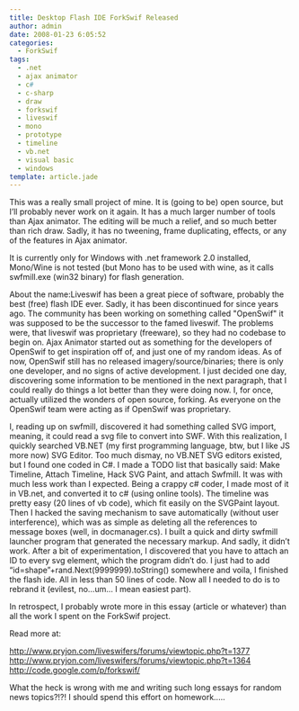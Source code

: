 ```yaml
---
title: Desktop Flash IDE ForkSwif Released
author: admin
date: 2008-01-23 6:05:52
categories:
  - ForkSwif
tags: 
  - .net
  - ajax animator
  - c#
  - c-sharp
  - draw
  - forkswif
  - liveswif
  - mono
  - prototype
  - timeline
  - vb.net
  - visual basic
  - windows
template: article.jade
---
```


This was a really small project of mine. It is (going to be) open source, but I’ll probably never work on it again. It has a much larger number of tools than Ajax animator. The editing will be much a relief, and so much better than rich draw. Sadly, it has no tweening, frame duplicating, effects, or any of the features in Ajax animator.

It is currently only for Windows with .net framework 2.0 installed, Mono/Wine is not tested (but Mono has to be used with wine, as it calls swfmill.exe (win32 binary) for flash generation.

About the name:Liveswif has been a great piece of software, probably the best (free) flash IDE ever. Sadly, it has been discontinued for since years ago. The community has been working on something called "OpenSwif" it was supposed to be the successor to the famed liveswif. The problems were, that liveswif was proprietary (freeware), so they had no codebase to begin on. Ajax Animator started out as something for the developers of OpenSwif to get inspiration off of, and just one of my random ideas. As of now, OpenSwif still has no released imagery/source/binaries; there is only one developer, and no signs of active development. I just decided one day, discovering some information to be mentioned in the next paragraph, that I could really do things a lot better than they were doing now. I, for once, actually utilized the wonders of open source, forking. As everyone on the OpenSwif team were acting as if OpenSwif was proprietary.

I, reading up on swfmill, discovered it had something called SVG import, meaning, it could read a svg file to convert into SWF. With this realization, I quickly searched VB.NET (my first programming language, btw, but I like JS more now) SVG Editor. Too much dismay, no VB.NET SVG editors existed, but I found one coded in C#. I made a TODO list that basically said: Make Timeline, Attach Timeline, Hack SVG Paint, and attach Swfmill. It was with much less work than I expected. Being a crappy c# coder, I made most of it in VB.net, and converted it to c# (using online tools). The timeline was pretty easy (20 lines of vb code), which fit easily on the SVGPaint layout. Then I hacked the saving mechanism to save automatically (without user interference), which was as simple as deleting all the references to message boxes (well, in docmanager.cs). I built a quick and dirty swfmill launcher program that generated the necessary markup. And sadly, it didn’t work. After a bit of experimentation, I discovered that you have to attach an ID to every svg element, which the program didn’t do. I just had to add “id=shape”+rand.Next(9999999).toString() somewhere and voila, I finished the flash ide. All in less than 50 lines of code. Now all I needed to do is to rebrand it (evilest, no…um… I mean easiest part).

In retrospect, I probably wrote more in this essay (article or whatever) than all the work I spent on the ForkSwif project.

Read more at:

http://www.pryjon.com/liveswifers/forums/viewtopic.php?t=1377
http://www.pryjon.com/liveswifers/forums/viewtopic.php?t=1364
http://code.google.com/p/forkswif/

What the heck is wrong with me and writing such long essays for random news topics?!?! I should spend this effort on homework.....
